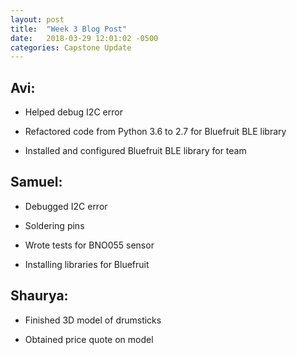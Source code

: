 ```yaml
---
layout: post
title:  "Week 3 Blog Post"
date:   2018-03-29 12:01:02 -0500
categories: Capstone Update
---
```

## Avi: ## 

* Helped debug I2C error

* Refactored code from Python 3.6 to 2.7 for Bluefruit BLE library

* Installed and configured Bluefruit BLE library for team

## Samuel: ## 

* Debugged I2C error

* Soldering pins 

* Wrote tests for BNO055 sensor

* Installing libraries for Bluefruit


## Shaurya: ##

* Finished 3D model of drumsticks

* Obtained price quote on model
